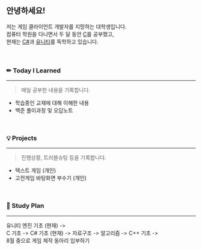 ## 안녕하세요!
저는 게임 클라이언트 개발자를 지망하는 대학생입니다.  
컴퓨터 학원을 다니면서 두 달 동안 [C](http://www.yes24.com/Product/Goods/76073279)를 공부했고,   
현재는 [C#](http://www.yes24.com/Product/Goods/96674785)과 [유니티](http://www.yes24.com/Product/Goods/106537338)를 독학하고 있습니다.   
<br/>
<br/>
### ✏ Today I Learned
---
>매일 공부한 내용을 기록합니다.
- 학습중인 교재에 대해 이해한 내용
- 백준 풀이과정 및 오답노트    

<br/>  

### 💡 Projects
---
>진행상황, 트러블슈팅 등을 기록합니다.  
- 텍스트 게임 (개인)  
- 고전게임 바탕화면 부수기 (개인)   
<br/>  

### 📅 Study Plan  
---
유니티 엔진 기초 (현재) ->  
C 기초 -> C# 기초 (현재) -> 자료구조 -> 알고리즘 -> C++ 기초 ->  
8월 중으로 게임 제작 동아리 입부하기  

